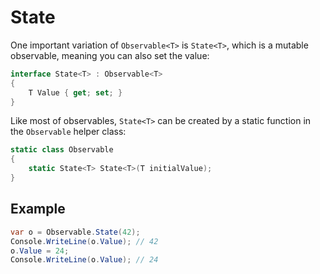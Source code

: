 # State

One important variation of `Observable<T>` is `State<T>`, which is a mutable observable, meaning you can also set the value:

```cs
interface State<T> : Observable<T>
{
	T Value { get; set; }
}
```

Like most of observables, `State<T>` can be created by a static function in the `Observable` helper class:

```cs
static class Observable
{
	static State<T> State<T>(T initialValue);
}
```

## Example

```cs
var o = Observable.State(42);
Console.WriteLine(o.Value); // 42
o.Value = 24;
Console.WriteLine(o.Value); // 24
```
